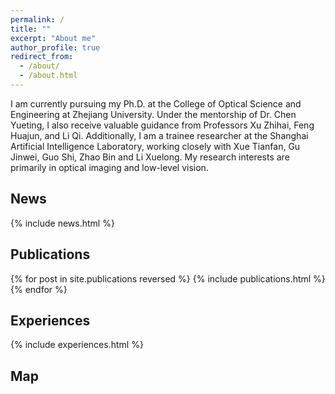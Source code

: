 ```yaml
---
permalink: /
title: ""
excerpt: "About me"
author_profile: true
redirect_from: 
  - /about/
  - /about.html
---
```

I am currently pursuing my Ph.D. at the College of Optical Science and Engineering at Zhejiang University. Under the mentorship of Dr. Chen Yueting, I also receive valuable guidance from Professors Xu Zhihai, Feng Huajun, and Li Qi. Additionally, I am a trainee researcher at the Shanghai Artificial Intelligence Laboratory, working closely with Xue Tianfan, Gu Jinwei, Guo Shi, Zhao Bin and Li Xuelong. My research interests are primarily in optical imaging and low-level vision.

## News
<style style="text/css">
  .news { font-size: 0.75em; }
</style>
{% include news.html %}

## Publications
<style style="text/css">
  .hoverTable {
    width: 85%;
    border-collapse: collapse;
    border: 0px;
  }
  .hoverTable td {
    padding: 7px;
    border: #4e95f4 0px solid;
  }
  .hoverTable tr {
    background: #ffffff;
  }
  .hoverTable tr:hover {
    background-color: #f7f7f7;
  }
</style>
{% for post in site.publications reversed %}
  {% include publications.html %}
{% endfor %}

## Experiences
<style style="text/css">
  .news { font-size: 0.75em; }
</style>
{% include experiences.html %}

## Map
<div align="left">
  <script type="text/javascript" id="clustrmaps" src="//clustrmaps.com/map_v2.js?d=xpVbL44eoe75JcgH_sR2JTn7R5yhjDwmG9mUxpyhOw0&cl=ffffff&w=400"></script>
</div>
